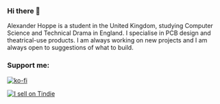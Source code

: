 ### Hi there 👋

Alexander Hoppe is a student in the United Kingdom, studying Computer Science and Technical Drama in England.
I specialise in PCB design and theatrical-use products. I am always working on new projects and I am always open to suggestions of what to build. 

### Support me:
[![ko-fi](https://ko-fi.com/img/githubbutton_sm.svg)](https://ko-fi.com/Y8Y5D0CY8)

[![I sell on Tindie](https://d2ss6ovg47m0r5.cloudfront.net/badges/tindie-smalls.png)](https://www.tindie.com/stores/lonewalker/?ref=offsite_badges&utm_source=sellers_LoneWalker&utm_medium=badges&utm_campaign=badge_small)

<!--
**LoneWalkerWolf/LoneWalkerWolf** is a ✨ _special_ ✨ repository because its `README.md` (this file) appears on your GitHub profile.

Here are some ideas to get you started:

- 🔭 I’m currently working on ...
- 🌱 I’m currently learning ...
- 👯 I’m looking to collaborate on ...
- 🤔 I’m looking for help with ...
- 💬 Ask me about ...
- 📫 How to reach me: ...
- 😄 Pronouns: ...
- ⚡ Fun fact: ...
-->
